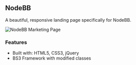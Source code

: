 ## NodeBB

A beautiful, responsive landing page specifically for NodeBB.

![NodeBB Marketing Page](http://i.imgur.com/aYolLnl.png)

### Features

 * Built with: HTML5, CSS3, jQuery
 * BS3 Framework with modified classes
